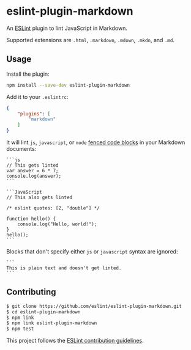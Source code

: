 # eslint-plugin-markdown

An [ESLint](http://eslint.org/) plugin to lint JavaScript in Markdown.

Supported extensions are `.html`, `.markdown`, `.mdown`, `.mkdn`, and `.md`.

## Usage

Install the plugin:

```sh
npm install --save-dev eslint-plugin-markdown
```

Add it to your `.eslintrc`:

```json
{
    "plugins": [
        "markdown"
    ]
}
```

It will lint `js`, `javascript`, or `node` [fenced code blocks](https://help.github.com/articles/github-flavored-markdown/#fenced-code-blocks) in your Markdown documents:

    ```js
    // This gets linted
    var answer = 6 * 7;
    console.log(answer);
    ```

    ```JavaScript
    // This also gets linted

    /* eslint quotes: [2, "double"] */

    function hello() {
        console.log("Hello, world!");
    }
    hello();
    ```

Blocks that don't specify either `js` or `javascript` syntax are ignored:

    ```
    This is plain text and doesn't get linted.
    ```

## Contributing

```sh
$ git clone https://github.com/eslint/eslint-plugin-markdown.git
$ cd eslint-plugin-markdown
$ npm link
$ npm link eslint-plugin-markdown
$ npm test
```

This project follows the [ESLint contribution guidelines](http://eslint.org/docs/developer-guide/contributing.html).
